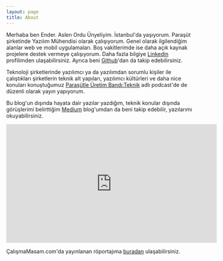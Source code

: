 ```yaml
---
layout: page
title: About
---
```


<p class="message">
  Merhaba ben Ender. Aslen Ordu Ünyeliyim. İstanbul'da yaşıyorum. Paraşüt şirketinde Yazılım Mühendisi olarak
  çalışıyorum. Genel olarak ilgilendiğim alanlar web ve mobil uygulamaları. Boş vakitlerimde ise daha
  açık kaynak projelere destek vermeye çalışıyorum. Daha fazla bilgiye
  <a href="https://www.linkedin.com/in/enderahmetyurt/">Linkedin</a>
  profilimden ulaşabilirsiniz. Ayrıca beni <a href="https://github.com/enderahmetyurt">Github</a>'dan da
  takip edebilirsiniz.
</p>

<p class="message">
  Teknoloji şirketlerinde yazılımcı ya da yazılımdan sorumlu kişiler ile çalıştıkları şirketlerin teknik alt yapıları, yazılımcı kültürleri ve daha nice konuları konuştuğumuz
  <a href="https://uretimbandi.com/">Paraşütle Üretim Bandı:Teknik</a> adlı podcast'de de düzenli olarak yayın yapıyorum.
</p>

<p class="message">
  Bu blog'un dışında hayata dair yazılar yazdığım, teknik konular dışında görüşlerimi belirttiğim
  <a href="https://medium.com/@ndrx">Medium</a> blog'umdan da
  beni takip edebilir, yazılarımı okuyabilirsiniz.
</p>

<p class="message" style="text-align: center;">
  <iframe width="560" height="315" src="https://www.youtube.com/embed/cBdwlPcjzjQ" frameborder="0" allow="autoplay; encrypted-media" allowfullscreen></iframe>
</p>

<p class="message">
  ÇalışmaMasam.com'da yayınlanan röportajıma <a href="https://calismamasam.com/ender-ahmet-yurt">buradan</a>
  ulaşabilirsiniz.
</p>